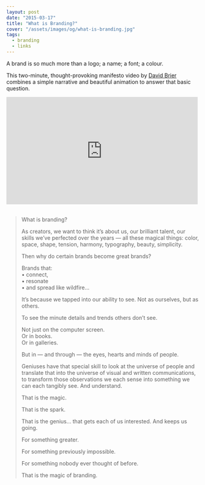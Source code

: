 ```yaml
---
layout: post
date: "2015-03-17"
title: "What is Branding?"
cover: "/assets/images/og/what-is-branding.jpg"
tags:
  - branding
  - links
---
```


A brand is so much more than a logo; a name; a font; a colour.

This two-minute, thought-provoking manifesto video by [David Brier](http://www.risingabovethenoise.com/) combines a simple narrative and beautiful animation to answer that basic question.

<div class="videoWrapper">
  <iframe
    width="500"
    height="281"
    src="https://www.youtube.com/embed/uaGotppPsCs?feature=oembed"
    frameborder="0"
    allowfullscreen=""
  ></iframe>
</div>
 <blockquote>
  <p>What is branding?</p>
  <p>
    As creators, we want to think it’s about us, our brilliant talent, our
    skills we’ve perfected over the years — all these magical things: color,
    space, shape, tension, harmony, typography, beauty, simplicity.
  </p>
  <p>Then why do certain brands become great brands?</p>
  <p>
    Brands that:
    <br /> • connect,
    <br /> • resonate
    <br /> • and spread like wildfire…
  </p>
  <p>
    It’s because we tapped into our ability to see. Not as ourselves, but as
    others.
  </p>
  <p>To see the minute details and trends others don’t see.</p>
  <p>
    Not just on the computer screen.
    <br /> Or in books.
    <br /> Or in galleries.
  </p>
  <p>But in — and through — the eyes, hearts and minds of people.</p>
  <p>
    Geniuses have that special skill to look at the universe of people and
    translate that into the universe of visual and written communications, to
    transform those observations we each sense into something we can each
    tangibly see. And understand.
  </p>
  <p>That is the magic.</p>
  <p>That is the spark.</p>
  <p>
    That is the genius… that gets each of us interested. And keeps us going.
  </p>
  <p>For something greater.</p>
  <p>For something previously impossible.</p>
  <p>For something nobody ever thought of before.</p>
  <p>That is the magic of branding.</p>
</blockquote>

